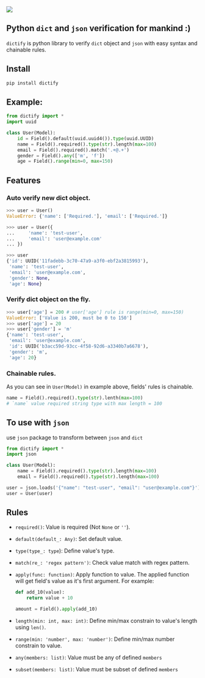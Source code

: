 <img src="./dictify.png">

## Python `dict` and `json` verification for mankind :)

`dictify` is python library to verify `dict` object and `json` with easy syntax and chainable rules.

## Install
```bash
pip install dictify
```

## Example:
```python
from dictify import *
import uuid

class User(Model):
    id = Field().default(uuid.uuid4()).type(uuid.UUID)
    name = Field().required().type(str).length(max=100)
    email = Field().required().match('.+@.+')
    gender = Field().any(['m', 'f'])
    age = Field().range(min=0, max=150)
```

## Features
### Auto verify new dict object.
```python
>>> user = User()
ValueError: {'name': ['Required.'], 'email': ['Required.']}

>>> user = User({
...     'name': 'test-user',
...     'email': 'user@example.com'
... })

>>> user
{'id': UUID('11fadebb-3c70-47a9-a3f0-ebf2a3815993'),
 'name': 'test-user',
 'email': 'user@example.com',
 'gender': None,
 'age': None}
```

### Verify dict object on the fly.
```python
>>> user['age'] = 200 # user['age'] rule is range(min=0, max=150)
ValueError: ['Value is 200, must be 0 to 150']
>>> user['age'] = 20
>>> user['gender'] = 'm'
{'name': 'test-user',
 'email': 'user@example.com',
 'id': UUID('b3acc59d-93cc-4f58-92d6-a3340b7a6678'),
 'gender': 'm',
 'age': 20}
```

### Chainable rules.
As you can see in `User(Model)` in example above, fields' rules is chainable.
```python
name = Field().required().type(str).lenth(max=100)
# `name` value required string type with max length = 100
```

## To use with `json`
use `json` package to transform between `json` and `dict`
```python
from dictify import *
import json

class User(Model):
    name = Field().required().type(str).length(max=100)
    email = Field().required().type(str).length(max=100)

user = json.loads('{"name": "test-user", "email": "user@example.com"}')
user = User(user)
```

## Rules
- `required()`: Value is required (Not `None` or `''`).
- `default(default_: Any)`: Set default value.
- `type(type_: type`): Define value's type.
- `match(re_: 'regex pattern')`: Check value match with regex pattern.
- `apply(func: function)`: Apply function to value. The applied function will get field's value as it's first argument. For example:
    ```python
    def add_10(value):
        return value + 10

    amount = Field().apply(add_10)
    ```

- `length(min: int, max: int)`: Define min/max constrain to value's length using `len()`.
- `range(min: 'number', max: 'number')`: Define min/max number constrain to value.
- `any(members: list)`: Value must be any of defined `members`
- `subset(members: list)`: Value must be subset of defined `members`
